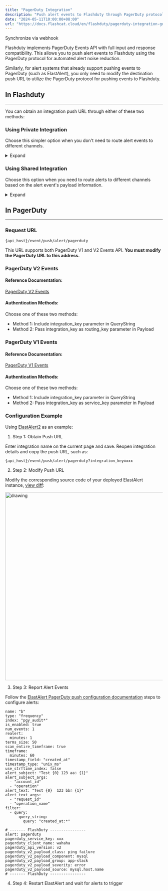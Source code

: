 ```yaml
---
title: "PagerDuty Integration"
description: "Push alert events to Flashduty through PagerDuty protocol for automated alert noise reduction"
date: "2024-05-11T10:00:00+08:00"
url: "https://docs.flashcat.cloud/en/flashduty/pagerduty-integration-guide"
---
```


Synchronize via webhook

Flashduty implements PagerDuty Events API with full input and response compatibility. This allows you to push alert events to Flashduty using the PagerDuty protocol for automated alert noise reduction.

Similarly, for alert systems that already support pushing events to PagerDuty (such as ElastAlert), you only need to modify the destination push URL to utilize the PagerDuty protocol for pushing events to Flashduty.

<div class="hide">

## In Flashduty
---
You can obtain an integration push URL through either of these two methods:

### Using Private Integration

Choose this simpler option when you don't need to route alert events to different channels.

<details>
  <summary>Expand</summary>
  
  1. Go to the Flashduty console, select **channel**, and enter a specific channel's details page
  2. Select the **Integrations** tab, click **Add Integration** to enter the integration page
  3. Choose **PagerDuty** integration and click **Save** to generate a card
  4. Click the generated card to view the **push URL**, copy it for later use, and you're done
  
</details>

### Using Shared Integration

Choose this option when you need to route alerts to different channels based on the alert event's payload information.

<details>
  <summary>Expand</summary>
  
  1. Go to the Flashduty console, select **Integration Center=>Alert Events** to enter the integration selection page
  2. Select **PagerDuty** integration:
        - **Integration Name**: Define a name for this integration
  3. Click **Save** and copy the newly generated **push URL** for later use
  4. Click **Create Route** to configure routing rules for the integration. You can match different alerts to different channels based on conditions, or set a default channel as a fallback and adjust as needed later
  5. Done
    
</details>
</div>

## In PagerDuty
---
### Request URL

```
{api_host}/event/push/alert/pagerduty
```

This URL supports both PagerDuty V1 and V2 Events API. **You must modify the PagerDuty URL to this address.**

### PagerDuty V2 Events

<div class="md-block">

#### Reference Documentation:

[PagerDuty V2 Events](https://developer.pagerduty.com/api-reference/368ae3d938c9e-send-an-event-to-pager-duty)

#### Authentication Methods:

Choose one of these two methods:

- Method 1: Include integration_key parameter in QueryString
- Method 2: Pass integration_key as routing_key parameter in Payload

</div>

### PagerDuty V1 Events

<div class="md-block">

#### Reference Documentation:

[PagerDuty V1 Events](https://developer.pagerduty.com/api-reference/f0037990796c8-send-an-event-to-pager-duty)

#### Authentication Methods:

Choose one of these two methods:

- Method 1: Include integration_key parameter in QueryString
- Method 2: Pass integration_key as service_key parameter in Payload

</div>

### Configuration Example

Using [ElastAlert2](https://github.com/jertel/elastalert2) as an example:

<div class="md-block">

1. Step 1: Obtain Push URL

Enter integration name on the current page and save. Reopen integration details and copy the push URL, such as:

```
{api_host}/event/push/alert/pagerduty?integration_key=xxx
```

2. Step 2: Modify Push URL

Modify the corresponding source code of your deployed ElastAlert instance, [view diff](https://github.com/jertel/elastalert2/commit/e815a62a6b1eecef6e1fef13afd99d905b67fc34):

<img alt="drawing" width="600" src="https://download.flashcat.cloud/pagerduty-replace-endpoint.png" />

3. Step 3: Report Alert Events

Follow the [ElastAlert PagerDuty push configuration documentation](https://elastalert2.readthedocs.io/en/latest/ruletypes.html#pagerduty) steps to configure alerts:

```
name: "b"
type: "frequency"
index: "pgy_audit*"
is_enabled: true
num_events: 1
realert:
  minutes: 1
terms_size: 50
scan_entire_timeframe: true
timeframe:
  minutes: 60
timestamp_field: "created_at"
timestamp_type: "unix_ms"
use_strftime_index: false
alert_subject: "Test {0} 123 aa☃ {1}"
alert_subject_args:
  - "account_id"
  - "operation"
alert_text: "Test {0}  123 bb☃ {1}"
alert_text_args:
  - "request_id"
  - "operation_name"
filter:
  - query:
      query_string:
        query: "created_at:*"

# ------- FlashDuty ----------------
alert: pagerduty
pagerduty_service_key: xxx
pagerduty_client_name: wahaha
pagerduty_api_version: v2
pagerduty_v2_payload_class: ping failure
pagerduty_v2_payload_component: mysql
pagerduty_v2_payload_group: app-stack
pagerduty_v2_payload_severity: error
pagerduty_v2_payload_source: mysql.host.name
# ------- FlashDuty ----------------
```

4. Step 4: Restart ElastAlert and wait for alerts to trigger

</div>
